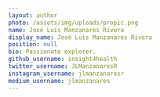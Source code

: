 ```yaml
---
layout: author
photo: /assets/img/uploads/propic.png
name: José Luis Manzanares Rivera
display_name: José Luis Manzanares Rivera
position: null
bio: Passionate explorer.
github_username: insight4health
twitter_username: JLManzanaresR
instagram_username: jlmanzanaresr
medium_username: jlmanzanares
---
```



